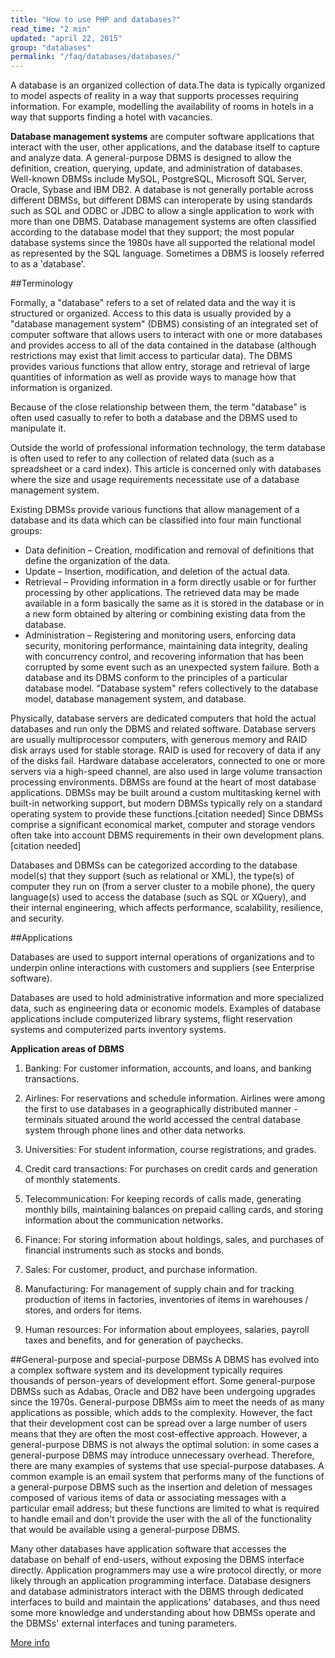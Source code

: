 ```yaml
---
title: "How to use PHP and databases?"
read_time: "2 min"
updated: "april 22, 2015"
group: "databases"
permalink: "/faq/databases/databases/"
---
```



A database is an organized collection of data.The data is typically organized to model aspects of reality in a way that supports processes requiring information. For example, modelling the availability of rooms in hotels in a way that supports finding a hotel with vacancies.

**Database management systems** are computer software applications that interact with the user, other applications, and the database itself to capture and analyze data. A general-purpose DBMS is designed to allow the definition, creation, querying, update, and administration of databases. Well-known DBMSs include MySQL, PostgreSQL, Microsoft SQL Server, Oracle, Sybase and IBM DB2. A database is not generally portable across different DBMSs, but different DBMS can interoperate by using standards such as SQL and ODBC or JDBC to allow a single application to work with more than one DBMS. Database management systems are often classified according to the database model that they support; the most popular database systems since the 1980s have all supported the relational model as represented by the SQL language. Sometimes a DBMS is loosely referred to as a 'database'.

##Terminology

Formally, a "database" refers to a set of related data and the way it is structured or organized. Access to this data is usually provided by a "database management system" (DBMS) consisting of an integrated set of computer software that allows users to interact with one or more databases and provides access to all of the data contained in the database (although restrictions may exist that limit access to particular data). The DBMS provides various functions that allow entry, storage and retrieval of large quantities of information as well as provide ways to manage how that information is organized.

Because of the close relationship between them, the term "database" is often used casually to refer to both a database and the DBMS used to manipulate it.

Outside the world of professional information technology, the term database is often used to refer to any collection of related data (such as a spreadsheet or a card index). This article is concerned only with databases where the size and usage requirements necessitate use of a database management system.

Existing DBMSs provide various functions that allow management of a database and its data which can be classified into four main functional groups:
* Data definition – Creation, modification and removal of definitions that define the organization of the data.
* Update – Insertion, modification, and deletion of the actual data.
* Retrieval – Providing information in a form directly usable or for further processing by other applications. The retrieved data may be made available in a form basically the same as it is stored in the database or in a new form obtained by altering or combining existing data from the database.
* Administration – Registering and monitoring users, enforcing data security, monitoring performance, maintaining data integrity, dealing with concurrency control, and recovering information that has been corrupted by some event such as an unexpected system failure.
Both a database and its DBMS conform to the principles of a particular database model. "Database system" refers collectively to the database model, database management system, and database.

Physically, database servers are dedicated computers that hold the actual databases and run only the DBMS and related software. Database servers are usually multiprocessor computers, with generous memory and RAID disk arrays used for stable storage. RAID is used for recovery of data if any of the disks fail. Hardware database accelerators, connected to one or more servers via a high-speed channel, are also used in large volume transaction processing environments. DBMSs are found at the heart of most database applications. DBMSs may be built around a custom multitasking kernel with built-in networking support, but modern DBMSs typically rely on a standard operating system to provide these functions.[citation needed] Since DBMSs comprise a significant economical market, computer and storage vendors often take into account DBMS requirements in their own development plans.[citation needed]

Databases and DBMSs can be categorized according to the database model(s) that they support (such as relational or XML), the type(s) of computer they run on (from a server cluster to a mobile phone), the query language(s) used to access the database (such as SQL or XQuery), and their internal engineering, which affects performance, scalability, resilience, and security.

##Applications

Databases are used to support internal operations of organizations and to underpin online interactions with customers and suppliers (see Enterprise software).

Databases are used to hold administrative information and more specialized data, such as engineering data or economic models. Examples of database applications include computerized library systems, flight reservation systems and computerized parts inventory systems.

**Application areas of DBMS**

1. Banking: For customer information, accounts, and loans, and banking transactions.

2. Airlines: For reservations and schedule information. Airlines were among the first to use databases in a geographically distributed manner - terminals situated around the world accessed the central database system through phone lines and other data networks.

3. Universities: For student information, course registrations, and grades.

4. Credit card transactions: For purchases on credit cards and generation of monthly statements.

5. Telecommunication: For keeping records of calls made, generating monthly bills, maintaining balances on prepaid calling cards, and storing information about the communication networks.

6. Finance: For storing information about holdings, sales, and purchases of financial instruments such as stocks and bonds.

7. Sales: For customer, product, and purchase information.

8. Manufacturing: For management of supply chain and for tracking production of items in factories, inventories of items in warehouses / stores, and orders for items.

9. Human resources: For information about employees, salaries, payroll taxes and benefits, and for generation of paychecks.

##General-purpose and special-purpose DBMSs
A DBMS has evolved into a complex software system and its development typically requires thousands of person-years of development effort. Some general-purpose DBMSs such as Adabas, Oracle and DB2 have been undergoing upgrades since the 1970s. General-purpose DBMSs aim to meet the needs of as many applications as possible, which adds to the complexity. However, the fact that their development cost can be spread over a large number of users means that they are often the most cost-effective approach. However, a general-purpose DBMS is not always the optimal solution: in some cases a general-purpose DBMS may introduce unnecessary overhead. Therefore, there are many examples of systems that use special-purpose databases. A common example is an email system that performs many of the functions of a general-purpose DBMS such as the insertion and deletion of messages composed of various items of data or associating messages with a particular email address; but these functions are limited to what is required to handle email and don't provide the user with the all of the functionality that would be available using a general-purpose DBMS.

Many other databases have application software that accesses the database on behalf of end-users, without exposing the DBMS interface directly. Application programmers may use a wire protocol directly, or more likely through an application programming interface. Database designers and database administrators interact with the DBMS through dedicated interfaces to build and maintain the applications' databases, and thus need some more knowledge and understanding about how DBMSs operate and the DBMSs' external interfaces and tuning parameters.

[More info](http://en.wikipedia.org/wiki/Database)
